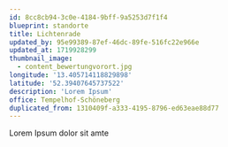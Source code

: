 ```yaml
---
id: 8cc8cb94-3c0e-4184-9bff-9a5253d7f1f4
blueprint: standorte
title: Lichtenrade
updated_by: 95e99389-87ef-46dc-89fe-516fc22e966e
updated_at: 1719928299
thumbnail_image:
  - content_bewertungvorort.jpg
longitude: '13.405714118829898'
latitude: '52.39407645737522'
description: 'Lorem Ipsum'
office: Tempelhof-Schöneberg
duplicated_from: 1310409f-a333-4195-8796-ed63eae88d77
---
```

Lorem Ipsum dolor sit amte